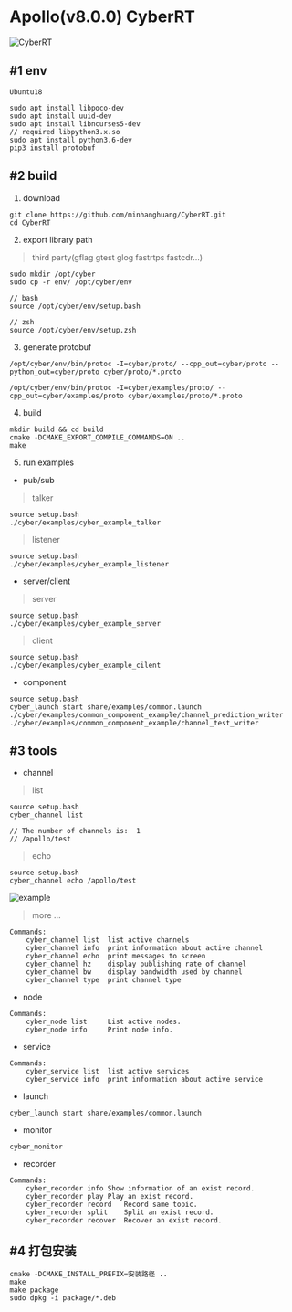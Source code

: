 # Apollo(v8.0.0) CyberRT

![CyberRT](./docs/CyberRT.gif)

## #1 env

```shell
Ubuntu18
```

```shell
sudo apt install libpoco-dev
sudo apt install uuid-dev
sudo apt install libncurses5-dev
// required libpython3.x.so
sudo apt install python3.6-dev 
pip3 install protobuf
```


## #2 build

1. download

```shell
git clone https://github.com/minhanghuang/CyberRT.git
cd CyberRT
```

2. export library path

> third party(gflag gtest glog fastrtps fastcdr...)

```shell
sudo mkdir /opt/cyber
sudo cp -r env/ /opt/cyber/env
```

```shell
// bash 
source /opt/cyber/env/setup.bash

// zsh 
source /opt/cyber/env/setup.zsh
```

3. generate protobuf

```shell
/opt/cyber/env/bin/protoc -I=cyber/proto/ --cpp_out=cyber/proto --python_out=cyber/proto cyber/proto/*.proto

/opt/cyber/env/bin/protoc -I=cyber/examples/proto/ --cpp_out=cyber/examples/proto cyber/examples/proto/*.proto
```

4. build

```shell
mkdir build && cd build
cmake -DCMAKE_EXPORT_COMPILE_COMMANDS=ON ..
make 
```

5. run examples

- pub/sub

> talker 

```shell
source setup.bash
./cyber/examples/cyber_example_talker
```
> listener

```shell
source setup.bash
./cyber/examples/cyber_example_listener
```

- server/client

> server 

```shell
source setup.bash
./cyber/examples/cyber_example_server
```

> client 

```shell
source setup.bash
./cyber/examples/cyber_example_cilent
```

- component

```shell
source setup.bash
cyber_launch start share/examples/common.launch
./cyber/examples/common_component_example/channel_prediction_writer
./cyber/examples/common_component_example/channel_test_writer
```

## #3 tools

- channel 

> list

```
source setup.bash
cyber_channel list

// The number of channels is:  1
// /apollo/test
```

> echo 
```shell
source setup.bash
cyber_channel echo /apollo/test
```
![example](docs/cyber_echo.png)

> more ...

```shell
Commands:
	cyber_channel list	list active channels
	cyber_channel info	print information about active channel
	cyber_channel echo	print messages to screen
	cyber_channel hz	display publishing rate of channel
	cyber_channel bw	display bandwidth used by channel
	cyber_channel type	print channel type
```

- node 

```shell
Commands:
	cyber_node list 	List active nodes.
	cyber_node info 	Print node info.
```

- service 

```shell
Commands:
	cyber_service list	list active services
	cyber_service info	print information about active service
```

- launch 

```shell
cyber_launch start share/examples/common.launch
```

- monitor 

```shell
cyber_monitor
```

- recorder 

```shell
Commands: 
  	cyber_recorder info	Show information of an exist record.
	cyber_recorder play	Play an exist record.
	cyber_recorder record	Record same topic.
	cyber_recorder split	Split an exist record.
	cyber_recorder recover	Recover an exist record.
```

## #4 打包安装 

```shell
cmake -DCMAKE_INSTALL_PREFIX=安装路径 ..
make 
make package
sudo dpkg -i package/*.deb
```

